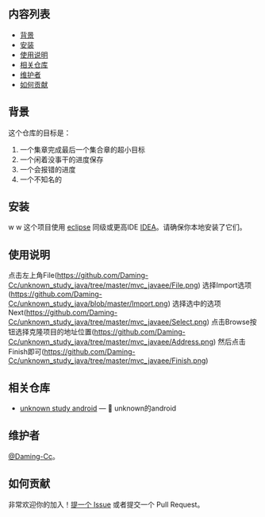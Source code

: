 
## 内容列表

- [背景](#背景)
- [安装](#安装)
- [使用说明](#使用说明)
- [相关仓库](#相关仓库)
- [维护者](#维护者)
- [如何贡献](#如何贡献)

## 背景

这个仓库的目标是：

1. 一个集章完成最后一个集合章的超小目标
2. 一个闲着没事干的进度保存
3. 一个会报错的进度
4. 一个不知名的

## 安装
w w
这个项目使用 [eclipse](https://www.eclipse.org/) 同级或更高IDE [IDEA](https://www.jetbrains.com/products.html#type=ide)。请确保你本地安装了它们。

## 使用说明

点击左上角File(https://github.com/Daming-Cc/unknown_study_java/tree/master/mvc_javaee/File.png)
选择Import选项(https://github.com/Daming-Cc/unknown_study_java/blob/master/Import.png)
选择选中的选项Next(https://github.com/Daming-Cc/unknown_study_java/tree/master/mvc_javaee/Select.png)
点击Browse按钮选择克隆项目的地址位置(https://github.com/Daming-Cc/unknown_study_java/tree/master/mvc_javaee/Address.png)
然后点击Finish即可(https://github.com/Daming-Cc/unknown_study_java/tree/master/mvc_javaee/Finish.png)
## 相关仓库

- [unknown study android](https://github.com/Daming-Cc/unknown_study_android) — 💌 unknown的android

## 维护者

[@Daming-Cc](https://github.com/Daming-Cc)。

## 如何贡献

非常欢迎你的加入！[提一个 Issue](https://github.com/Daming-Cc/unknown_study_java/issues/new) 或者提交一个 Pull Request。
